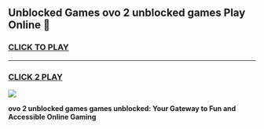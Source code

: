 
## Unblocked Games ovo 2 unblocked games Play Online 👋
<h3>
<a href="https://news.freeplayer.one?title=ovo_2_unblocked_games&ref=17F">CLICK TO PLAY</a></h3>
<hr>

<h3>
<a href="https://news.freeplayer.one?title=ovo_2_unblocked_games&ref=17F">CLICK 2 PLAY</a>
  
</h3>

<a href="https://news.freeplayer.one?title=ovo_2_unblocked_games&ref=17F/"><img src="https://clearcache.store/games.png"></a>


**ovo 2 unblocked games games unblocked: Your Gateway to Fun and Accessible Online Gaming**
